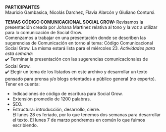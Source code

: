 **PARTICIPANTES**
<br/>Mauricio Gambasica, Nicolás Darchez, Flavia Alarcón y Giuliano Contursi.

**TEMAS**
**CÓDIGO COMUNICACIONAL SOCIAL GROW:** Revisamos la presentación creada por Johana Martinez relativa al tono y la voz a utilizar para lo comunicación de Social Grow.
<br/>Comenzamos a trabajar en una presentación donde se describen las sugerencias de Comunicación en torno al tema: Código Comunicacional Social Grow. La misma estará lista para el miércoles 23.
_Actividades para esta semana:_
<br/>✔️ Terminar la presentación con las sugerencias comunicacionales de Social Grow.
<br/>✔️ Elegir un tema de los listados en este archivo y desarrollar un texto pensado para prensa y/o blogs orientados a público general (no experto). 
<br/>Tener en cuenta:
- Indicaciones de código de escritura para Social Grow.
- Extensión promedio de 1200 palabras.
- SEO.
- Estructura: introducción, desarrollo, cierre.
<br/>El lunes 28 es feriado, por lo que tenemos dos semanas para desarrollar el texto. El lunes 7 de marzo pondremos en común lo que fuimos escribiendo.
